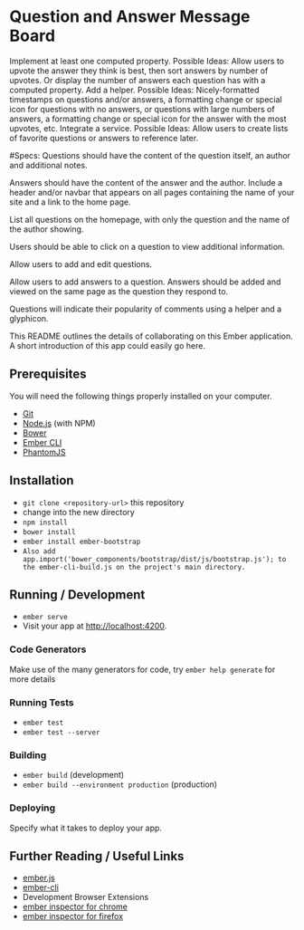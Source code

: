 # Question and Answer Message Board
Implement at least one computed property.
Possible Ideas: Allow users to upvote the answer they think is best, then sort answers by number of upvotes. Or display the number of answers each question has with a computed property.
Add a helper.
Possible Ideas: Nicely-formatted timestamps on questions and/or answers, a formatting change or special icon for questions with no answers, or questions with large numbers of answers, a formatting change or special icon for the answer with the most upvotes, etc.
Integrate a service.
Possible Ideas: Allow users to create lists of favorite questions or answers to reference later.

#Specs:
Questions should have the content of the question itself, an author and additional notes.

Answers should have the content of the answer and the author.
Include a header and/or navbar that appears on all pages containing the name of your site and a link to the home page.

List all questions on the homepage, with only the question and the name of the author showing.

Users should be able to click on a question to view additional information.

Allow users to add and edit questions.

Allow users to add answers to a question. Answers should be added and viewed on the same page as the question they respond to.

Questions will indicate their popularity of comments using a helper and a glyphicon.




This README outlines the details of collaborating on this Ember application.
A short introduction of this app could easily go here.

## Prerequisites

You will need the following things properly installed on your computer.

* [Git](http://git-scm.com/)
* [Node.js](http://nodejs.org/) (with NPM)
* [Bower](http://bower.io/)
* [Ember CLI](http://ember-cli.com/)
* [PhantomJS](http://phantomjs.org/)

## Installation

* `git clone <repository-url>` this repository
* change into the new directory
* `npm install`
* `bower install`
* `ember install ember-bootstrap`
* `Also add  app.import('bower_components/bootstrap/dist/js/bootstrap.js'); to the ember-cli-build.js on the project's main directory.`

## Running / Development

* `ember serve`
* Visit your app at [http://localhost:4200](http://localhost:4200).

### Code Generators

Make use of the many generators for code, try `ember help generate` for more details

### Running Tests

* `ember test`
* `ember test --server`

### Building

* `ember build` (development)
* `ember build --environment production` (production)

### Deploying

Specify what it takes to deploy your app.

## Further Reading / Useful Links

* [ember.js](http://emberjs.com/)
* [ember-cli](http://ember-cli.com/)
* Development Browser Extensions
 * [ember inspector for chrome](https://chrome.google.com/webstore/detail/ember-inspector/bmdblncegkenkacieihfhpjfppoconhi)
 * [ember inspector for firefox](https://addons.mozilla.org/en-US/firefox/addon/ember-inspector/)
